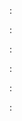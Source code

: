 :[](endpoints/order.md)

:[](endpoints/city.md)

:[](endpoints/user.md)

:[](endpoints/service.md)

:[](endpoints/car.md)

:[](endpoints/dicts/exchange-type.md)

